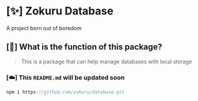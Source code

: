 # [✨] Zokuru Database
A project born out of boredom

## [💫] What is the function of this package?
> This is a package that can help manage databases with local storage

### [☁️] This `README.md` will be updated soon
```js
npm i https://github.com/zokuru/database.git
```
